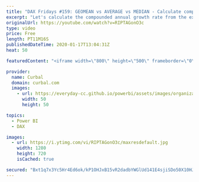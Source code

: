 ```yaml
---
title: "DAX Fridays #159: GEOMEAN vs AVERAGE vs MEDIAN - Calculate compounded annual growth rate"
excerpt: "Let's calculate the compounded annual growth rate from the example we did last week and while we are at it, go through the difference between average, median and geomean.  Vid from last week: https://www.youtube.com/watch?v=jIb--ImdjNg  Here you can download all the pbix files: https://curbal.com/donwload-center"
originalUrl: https://youtube.com/watch?v=RIPTAGonO3c
type: video
price: Free
length: PT11M16S
publishedDateTime: 2020-01-17T13:04:31Z
heat: 50

featuredContent: "<iframe width=\"800\" height=\"500\" frameborder=\"0\" src=\"https://www.youtube.com/embed/RIPTAGonO3c\" allow=\"accelerometer; autoplay; encrypted-media; gyroscope; picture-in-picture\" allowfullscreen></iframe>"

provider:
  name: Curbal
  domain: curbal.com
  images:
    - url: https://everyday-cc.github.io/powerbi/assets/images/organizations/curbal.com-50x50.jpg
      width: 50
      height: 50

topics:
  - Power BI
  - DAX

images:
  - url: https://i.ytimg.com/vi/RIPTAGonO3c/maxresdefault.jpg
    width: 1280
    height: 720
    isCached: true

secured: "Bxt1q7x3Yc5Hr4Ed6ok/kP1OHJxB15vR2dadbYWGlUd141E4sjiSDo50X10HJllZxHCQjIgmMbx35jze55et/wMnp3Su5s/OPe/RpF3Q8cYSs7Dk1EpQfEc8pPX0UaDewx6SUmhyr1mqjQUCg+wKwZAp/0wMcu9/gw0enHCQ19KD0DxMA5uTrGES1V9fLVt6R5w0QjwMm+Z/jjG+LDGe1jzMDzFiIUIHjcdnfqspzwoPTj3wptKdFSl0dbO+4TyyzcHL2wMf1rwaqEu+bL37jdZ4Y0BSYLyEeAhitFxfMxGNsvJPesdopCBP3f5Z4i5j7o+Wxmddf0adPdmyNmrX5+e9+0neSOn7aeesHh/nS9A+0PrB3XcSV3hVqj8z/6rwDRf9lmz4Oq7utfXtUlZ3kRVP5y7gg3fppOZd4y9onCk=;GV2divbzDw72D7KY5CjljQ=="
---
```


